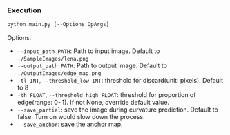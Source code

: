 ### Execution

```bash
python main.py [--Options OpArgs]
```

Options:
- `--input_path PATH`: Path to input image. Default to `./SampleImages/lena.png`  
- `--output_path PATH`: Path to output image. Default to `./OutputImages/edge_map.png`  
- `-tl INT`, `--threshold_low INT`: threshold for discard(unit: pixels). Default to 8  
- `-th FLOAT`, `--threshold_high FLOAT`: threshold for proportion of edge(range: 0~1). If not None, override default value.   
- `--save_partial`: save the image during curvature prediction. Default to false. Turn on would slow down the process.
- `--save_anchor`: save the anchor map.